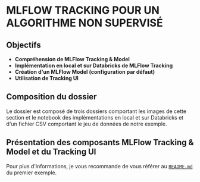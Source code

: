 MLFLOW TRACKING POUR UN ALGORITHME NON SUPERVISÉ
================================================


Objectifs
---------

* **Compréhension de MLFlow Tracking & Model**
* **Implémentation en local et sur Databricks de MLFlow Tracking**
* **Création d'un MLFlow Model (configuration par défaut)**
* **Utilisation de Tracking UI**

Composition du dossier
----------------------

Le dossier est composé de trois dossiers comportant les images de cette section et le notebook des implémentations en local et sur Databricks et d'un fichier CSV comportant le jeu de données de notre exemple.

Présentation des composants MLFlow Tracking & Model et du Tracking UI
---------------------------------------------------------------------

Pour plus d'informations, je vous recommande de vous référer au [`README.md`](https://github.com/StevanStanovic/mlflow/blob/master/1%20-%20MLFlow%20Tracking%20pour%20un%20algorithme%20supervis%C3%A9/README.md) du premier exemple.
